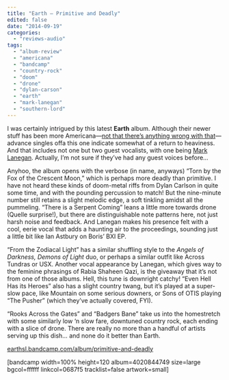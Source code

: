 ```yaml
---
title: "Earth – Primitive and Deadly"
edited: false
date: "2014-09-19"
categories:
  - "reviews-audio"
tags:
  - "album-review"
  - "americana"
  - "bandcamp"
  - "country-rock"
  - "doom"
  - "drone"
  - "dylan-carson"
  - "earth"
  - "mark-lanegan"
  - "southern-lord"
---
```


I was certainly intrigued by this latest **Earth** album. Although their newer stuff has been more Americana—[not that there’s anything wrong with that](https://hellbound.ca/2010/12/earth-angels-of-darkness-demons-of-light-1/)—advance singles offa this one indicate somewhat of a return to heaviness. And that includes not one but two guest vocalists, with one being [Mark Lanegan](http://marklanegan.com/). Actually, I’m not sure if they’ve had any guest voices before…

Anyhoo, the album opens with the verbose (in name, anyways) “Torn by the Fox of the Crescent Moon,” which is perhaps more deadly than primitive. I have not heard these kinds of doom-metal riffs from Dylan Carlson in quite some time, and with the pounding percussion to match! But the nine-minute number still retains a slight melodic edge, a soft tinkling amidst all the pummeling. “There is a Serpent Coming” leans a little more towards drone (Quelle surprise!), but there are distinguishable note patterns here, not just harsh noise and feedback. And Lanegan makes his presence felt with a cool, eerie vocal that adds a haunting air to the proceedings, sounding just a little bit like Ian Astbury on Boris’ BXI EP.

“From the Zodiacal Light” has a similar shuffling style to the _Angels of Darkness, Demons of Light_ duo, or perhaps a similar outfit like Across Tundras or USX. Another vocal appearance by Lanegan, which gives way to the feminine phrasings of Rabia Shaheen Qazi, is the giveaway that it’s not from one of those albums. Hell, this tune is downright catchy! “Even Hell Has its Heroes” also has a slight country twang, but it’s played at a super-slow pace, like Mountain on some serious downers, or Sons of OTIS playing “The Pusher” (which they’ve actually covered, FYI).

“Rooks Across the Gates” and “Badgers Bane” take us into the homestretch with some similarly low ‘n slow fare, downtuned country rock, each ending with a slice of drone. There are really no more than a handful of artists serving up this dish… and none do it better than Earth.

[earthsl.bandcamp.com/album/primitive-and-deadly](https://earthsl.bandcamp.com/album/primitive-and-deadly)

\[bandcamp width=100% height=120 album=4020844749 size=large bgcol=ffffff linkcol=0687f5 tracklist=false artwork=small\]
